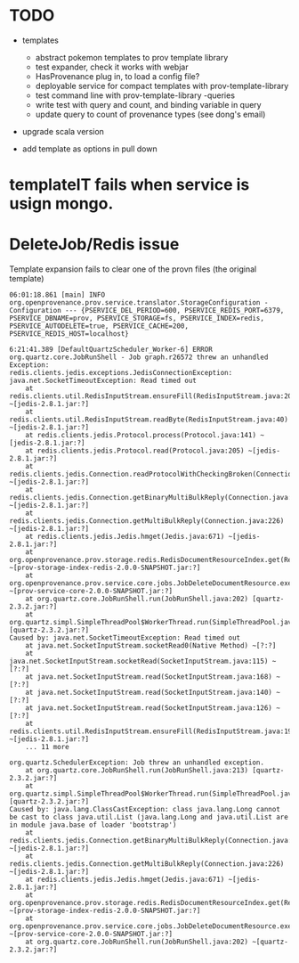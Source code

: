 


# TODO
- templates
  - abstract pokemon templates to prov template library
  - test expander, check it works with webjar
  - HasProvenance plug in, to load a config file?
  - deployable service for compact templates with prov-template-library
  - test command line with prov-template-library
-queries
  - write test with query and count, and binding variable in query
  - update query to count of provenance types (see dong's email)


- upgrade scala version
- add template as options in pull down

# templateIT fails when service is usign mongo.

# DeleteJob/Redis issue

Template expansion fails to clear one of the provn files (the original template)

```agsl
06:01:18.861 [main] INFO  org.openprovenance.prov.service.translator.StorageConfiguration - Configuration --- {PSERVICE_DEL_PERIOD=600, PSERVICE_REDIS_PORT=6379, PSERVICE_DBNAME=prov, PSERVICE_STORAGE=fs, PSERVICE_INDEX=redis, PSERVICE_AUTODELETE=true, PSERVICE_CACHE=200, PSERVICE_REDIS_HOST=localhost}
```
```
6:21:41.389 [DefaultQuartzScheduler_Worker-6] ERROR org.quartz.core.JobRunShell - Job graph.r26572 threw an unhandled Exception: 
redis.clients.jedis.exceptions.JedisConnectionException: java.net.SocketTimeoutException: Read timed out
	at redis.clients.util.RedisInputStream.ensureFill(RedisInputStream.java:201) ~[jedis-2.8.1.jar:?]
	at redis.clients.util.RedisInputStream.readByte(RedisInputStream.java:40) ~[jedis-2.8.1.jar:?]
	at redis.clients.jedis.Protocol.process(Protocol.java:141) ~[jedis-2.8.1.jar:?]
	at redis.clients.jedis.Protocol.read(Protocol.java:205) ~[jedis-2.8.1.jar:?]
	at redis.clients.jedis.Connection.readProtocolWithCheckingBroken(Connection.java:297) ~[jedis-2.8.1.jar:?]
	at redis.clients.jedis.Connection.getBinaryMultiBulkReply(Connection.java:233) ~[jedis-2.8.1.jar:?]
	at redis.clients.jedis.Connection.getMultiBulkReply(Connection.java:226) ~[jedis-2.8.1.jar:?]
	at redis.clients.jedis.Jedis.hmget(Jedis.java:671) ~[jedis-2.8.1.jar:?]
	at org.openprovenance.prov.storage.redis.RedisDocumentResourceIndex.get(RedisDocumentResourceIndex.java:85) ~[prov-storage-index-redis-2.0.0-SNAPSHOT.jar:?]
	at org.openprovenance.prov.service.core.jobs.JobDeleteDocumentResource.execute(JobDeleteDocumentResource.java:37) ~[prov-service-core-2.0.0-SNAPSHOT.jar:?]
	at org.quartz.core.JobRunShell.run(JobRunShell.java:202) [quartz-2.3.2.jar:?]
	at org.quartz.simpl.SimpleThreadPool$WorkerThread.run(SimpleThreadPool.java:573) [quartz-2.3.2.jar:?]
Caused by: java.net.SocketTimeoutException: Read timed out
	at java.net.SocketInputStream.socketRead0(Native Method) ~[?:?]
	at java.net.SocketInputStream.socketRead(SocketInputStream.java:115) ~[?:?]
	at java.net.SocketInputStream.read(SocketInputStream.java:168) ~[?:?]
	at java.net.SocketInputStream.read(SocketInputStream.java:140) ~[?:?]
	at java.net.SocketInputStream.read(SocketInputStream.java:126) ~[?:?]
	at redis.clients.util.RedisInputStream.ensureFill(RedisInputStream.java:195) ~[jedis-2.8.1.jar:?]
	... 11 more

```


```agsl
org.quartz.SchedulerException: Job threw an unhandled exception.
	at org.quartz.core.JobRunShell.run(JobRunShell.java:213) [quartz-2.3.2.jar:?]
	at org.quartz.simpl.SimpleThreadPool$WorkerThread.run(SimpleThreadPool.java:573) [quartz-2.3.2.jar:?]
Caused by: java.lang.ClassCastException: class java.lang.Long cannot be cast to class java.util.List (java.lang.Long and java.util.List are in module java.base of loader 'bootstrap')
	at redis.clients.jedis.Connection.getBinaryMultiBulkReply(Connection.java:233) ~[jedis-2.8.1.jar:?]
	at redis.clients.jedis.Connection.getMultiBulkReply(Connection.java:226) ~[jedis-2.8.1.jar:?]
	at redis.clients.jedis.Jedis.hmget(Jedis.java:671) ~[jedis-2.8.1.jar:?]
	at org.openprovenance.prov.storage.redis.RedisDocumentResourceIndex.get(RedisDocumentResourceIndex.java:85) ~[prov-storage-index-redis-2.0.0-SNAPSHOT.jar:?]
	at org.openprovenance.prov.service.core.jobs.JobDeleteDocumentResource.execute(JobDeleteDocumentResource.java:37) ~[prov-service-core-2.0.0-SNAPSHOT.jar:?]
	at org.quartz.core.JobRunShell.run(JobRunShell.java:202) ~[quartz-2.3.2.jar:?]

```